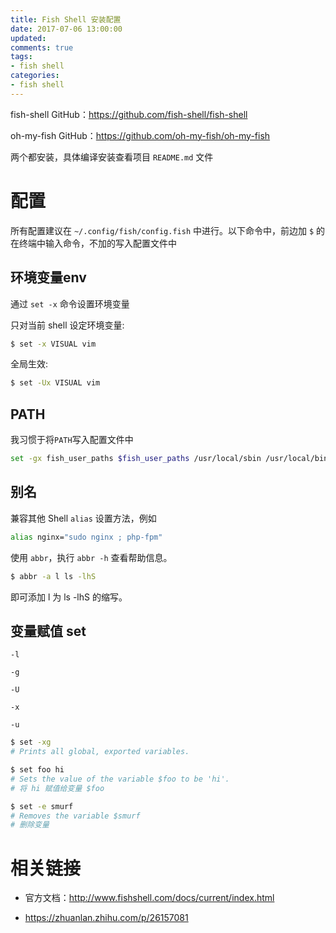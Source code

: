```yaml
---
title: Fish Shell 安装配置
date: 2017-07-06 13:00:00
updated:
comments: true
tags:
- fish shell
categories:
- fish shell
---
```


fish-shell GitHub：https://github.com/fish-shell/fish-shell

oh-my-fish GitHub：https://github.com/oh-my-fish/oh-my-fish

<!--more-->

两个都安装，具体编译安装查看项目 `README.md` 文件

# 配置

所有配置建议在 `~/.config/fish/config.fish` 中进行。以下命令中，前边加 `$` 的在终端中输入命令，不加的写入配置文件中

## 环境变量env

通过 `set -x` 命令设置环境变量

只对当前 shell 设定环境变量:

```bash
$ set -x VISUAL vim
```

全局生效:

```bash
$ set -Ux VISUAL vim
```

## PATH

我习惯于将`PATH`写入配置文件中

```bash
set -gx fish_user_paths $fish_user_paths /usr/local/sbin /usr/local/bin
```

## 别名

兼容其他 Shell `alias` 设置方法，例如

```bash
alias nginx="sudo nginx ; php-fpm"
```

使用 `abbr`，执行 `abbr -h` 查看帮助信息。

```bash
$ abbr -a l ls -lhS
```

即可添加 l 为 ls -lhS 的缩写。

## 变量赋值 set

`-l`

`-g`

`-U`

`-x`

`-u`

```bash
$ set -xg
# Prints all global, exported variables.

$ set foo hi
# Sets the value of the variable $foo to be 'hi'.
# 将 hi 赋值给变量 $foo

$ set -e smurf
# Removes the variable $smurf
# 删除变量
```

# 相关链接

* 官方文档：http://www.fishshell.com/docs/current/index.html

* https://zhuanlan.zhihu.com/p/26157081
